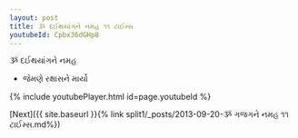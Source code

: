 ```yaml
---
layout: post
title: ૐ દઈથયાંગને નમહ ૧૧ ટાઈમ્સ
youtubeId: Cpbx36dGHp8
---
```

 
 
 ૐ દઈથયાંગને નમહ  
 
 -  જેમણે રક્ષાસને માર્યો 
 
  
 
  
 
 
 
 
 
 


{% include youtubePlayer.html id=page.youtubeId %}
 
[Next]({{ site.baseurl }}{% link  split1/_posts/2013-09-20-ૐ ગજગને નમહ ૧૧ ટાઈમ્સ.md%})
 
